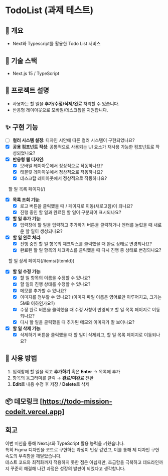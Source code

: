 # TodoList (과제 테스트)

## 📌 개요
- Next와 Typescript를 활용한 Todo List 서비스

## 🚀 기술 스택
- Next.js 15 / TypeScript

## 🧭 프로젝트 설명
- 사용자는 할 일을 **추가/수정/삭제/완료** 처리할 수 있습니다.
- 반응형 레이아웃으로 모바일/데스크톱을 지원합니다.

## ✨ 구현 기능
* [ ] **컬러 시스템 설정**: 디자인 시안에 따른 컬러 시스템이 구현되었나요?
* [x] **공용 컴포넌트 작성**: 공통적으로 사용되는 UI 요소가 재사용 가능한 컴포넌트로 작성되었나요?
* [x] **반응형 웹 디자인**:
  * [x] 모바일 레이아웃에서 정상적으로 작동하나요?
  * [x] 태블릿 레이아웃에서 정상적으로 작동하나요?
  * [x] 데스크탑 레이아웃에서 정상적으로 작동하나요?

⠀할 일 목록 페이지(/)
* [x] **목록 조회 기능**:
  * [x] 로고 버튼을 클릭했을 때 / 페이지로 이동(새로고침)이 되나요?
  * [x] 진행 중인 할 일과 완료된 할 일이 구분되어 표시되나요?
* [x] **할 일 추가 기능**:
  * [x] 입력창에 할 일을 입력하고 추가하기 버튼을 클릭하거나 엔터를 눌렀을 때 새로운 할 일이 생성되나요?
* [x] **할 일 완료 처리**:
  * [x] 진행 중인 할 일 항목의 체크박스를 클릭했을 때 완료 상태로 변경되나요?
  * [x] 완료된 할 일 항목의 체크박스를 클릭했을 때 다시 진행 중 상태로 변경되나요?

⠀할 일 상세 페이지(/items/{itemId})
* [x] **할 일 수정 기능**:
  * [x] 할 일 항목의 이름을 수정할 수 있나요?
  * [x] 할 일의 진행 상태를 수정할 수 있나요?
  * [x] 메모를 추가할 수 있나요?
  * [x] 이미지를 첨부할 수 있나요? (이미지 파일 이름은 영어로만 이루어지고, 크기는 5MB 이하인가요?)
  * [x] 수정 완료 버튼을 클릭했을 때 수정 사항이 반영되고 할 일 목록 페이지로 이동되나요?
  * [x] 다시 할 일을 클릭했을 때 추가된 메모와 이미지가 잘 보이나요?
* [x] **할 일 삭제 기능**:
  * [x] 삭제하기 버튼을 클릭했을 때 할 일이 삭제되고, 할 일 목록 페이지로 이동되나요?

## 🧪 사용 방법

1) 입력창에 할 일을 적고 **추가하기** 혹은 **Enter** → 목록에 추가
2) 항목의 동그라미를 클릭 → **완료/미완료** 전환
3) **Edit**로 내용 수정 후 저장 / **Delete**로 삭제

## 📦 데모링크 [https://todo-mission-codeit.vercel.app]

## 회고

이번 미션을 통해 Next.js와 TypeScript 활용 능력을 키웠습니다.  
특히 Figma 디자인을 코드로 구현하는 과정이 인상 깊었고, 이를 통해 제 디자인 구현 속도의 부족함을 깨달았습니다.  
테스트 코드와 최적화까지 적용하지 못한 점은 아쉽지만, 조급함을 극복하고 데드라인까지 꾸준히 해결해 나간 과정은 성장의 발판이 되었다고 생각합니다.
